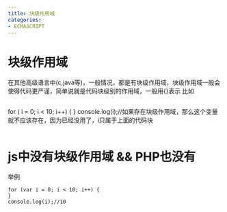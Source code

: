 ```yaml
---
title: 块级作用域
categories: 
- ECMASCRIPT
---
```


# 块级作用域
在其他高级语言中(c,java等)，一般情况，都是有块级作用域，块级作用域一般会使得代码更严谨，简单说就是代码块级别的作用域，一般用{}表示
比如
```
```
for ( i = 0; i < 10; i++) {
}
console.log(i);//如果存在块级作用域，那么这个变量就不应该存在，因为已经没用了，i只属于上面的代码块
```
```

# js中没有块级作用域 && PHP也没有
举例
```
for (var i = 0; i < 10; i++) {
}
console.log(i);//10
```



